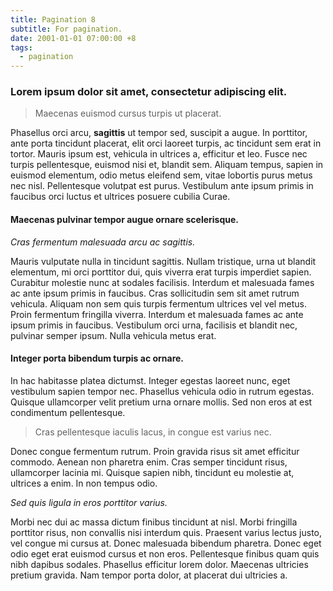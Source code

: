 ```yaml
---
title: Pagination 8
subtitle: For pagination.
date: 2001-01-01 07:00:00 +8
tags:
  - pagination
---
```


### Lorem ipsum dolor sit amet, consectetur adipiscing elit.

> Maecenas euismod cursus turpis ut placerat.

Phasellus orci arcu, **sagittis** ut tempor sed, suscipit a augue. In porttitor, ante porta tincidunt placerat, elit orci laoreet turpis, ac tincidunt sem erat in tortor. Mauris ipsum est, vehicula in ultrices a, efficitur et leo. Fusce nec turpis pellentesque, euismod nisi et, blandit sem. Aliquam tempus, sapien in euismod elementum, odio metus eleifend sem, vitae lobortis purus metus nec nisl. Pellentesque volutpat est purus. Vestibulum ante ipsum primis in faucibus orci luctus et ultrices posuere cubilia Curae.

#### Maecenas pulvinar tempor augue ornare scelerisque.

_Cras fermentum malesuada arcu ac sagittis._

Mauris vulputate nulla in tincidunt sagittis. Nullam tristique, urna ut blandit elementum, mi orci porttitor dui, quis viverra erat turpis imperdiet sapien. Curabitur molestie nunc at sodales facilisis. Interdum et malesuada fames ac ante ipsum primis in faucibus. Cras sollicitudin sem sit amet rutrum vehicula. Aliquam non sem quis turpis fermentum ultrices vel vel metus. Proin fermentum fringilla viverra. Interdum et malesuada fames ac ante ipsum primis in faucibus. Vestibulum orci urna, facilisis et blandit nec, pulvinar semper ipsum. Nulla vehicula metus erat.

#### Integer porta bibendum turpis ac ornare.

In hac habitasse platea dictumst. Integer egestas laoreet nunc, eget vestibulum sapien tempor nec. Phasellus vehicula odio in rutrum egestas. Quisque ullamcorper velit pretium urna ornare mollis. Sed non eros at est condimentum pellentesque.

> Cras pellentesque iaculis lacus, in congue est varius nec.

Donec congue fermentum rutrum. Proin gravida risus sit amet efficitur commodo. Aenean non pharetra enim. Cras semper tincidunt risus, ullamcorper lacinia mi. Quisque sapien nibh, tincidunt eu molestie at, ultrices a enim. In non tempus odio.

_Sed quis ligula in eros porttitor varius._

Morbi nec dui ac massa dictum finibus tincidunt at nisl. Morbi fringilla porttitor risus, non convallis nisi interdum quis. Praesent varius lectus justo, vel congue mi cursus at. Donec malesuada bibendum pharetra. Donec eget odio eget erat euismod cursus et non eros. Pellentesque finibus quam quis nibh dapibus sodales. Phasellus efficitur lorem dolor. Maecenas ultricies pretium gravida. Nam tempor porta dolor, at placerat dui ultricies a.
